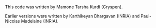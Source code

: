 This code was written by Mamone Tarsha Kurdi (Cryspen).

Earlier versions were written by Karthikeyan Bhargavan (INRIA) and Paul-Nicolas Madelaine (INRIA).

